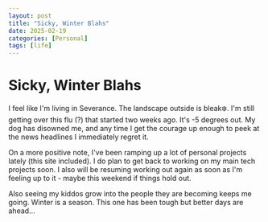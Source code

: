 ```yaml
---
layout: post
title: "Sicky, Winter Blahs"
date: 2025-02-19
categories: [Personal]
tags: [life]
---
```


# Sicky, Winter Blahs

I feel like I'm living in Severance. The landscape outside is bleak❄️. I'm still getting over this flu (?) that started two weeks ago. It's -5 degrees out. My dog has disowned me, and any time I get the courage up enough to peek at the news headlines I immediately regret it.

On a more positive note, I've been ramping up a lot of personal projects lately (this site included). I do plan to get back to working on my main tech projects soon. I also will be resuming working out again as soon as I'm feeling up to it - maybe this weekend if things hold out.

Also seeing my kiddos grow into the people they are becoming keeps me going. Winter is a season. This one has been tough but better days are ahead...
